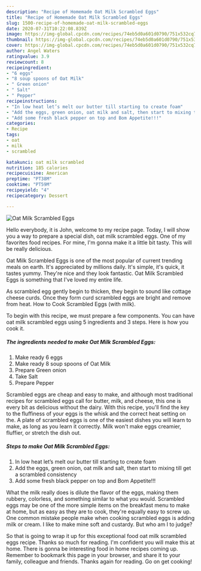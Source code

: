 ```yaml
---
description: "Recipe of Homemade Oat Milk Scrambled Eggs"
title: "Recipe of Homemade Oat Milk Scrambled Eggs"
slug: 1500-recipe-of-homemade-oat-milk-scrambled-eggs
date: 2020-07-31T10:22:08.839Z
image: https://img-global.cpcdn.com/recipes/74eb5d0a601d0790/751x532cq70/oat-milk-scrambled-eggs-recipe-main-photo.jpg
thumbnail: https://img-global.cpcdn.com/recipes/74eb5d0a601d0790/751x532cq70/oat-milk-scrambled-eggs-recipe-main-photo.jpg
cover: https://img-global.cpcdn.com/recipes/74eb5d0a601d0790/751x532cq70/oat-milk-scrambled-eggs-recipe-main-photo.jpg
author: Angel Waters
ratingvalue: 3.9
reviewcount: 8
recipeingredient:
- "6 eggs"
- "8 soup spoons of Oat Milk"
- " Green onion"
- " Salt"
- " Pepper"
recipeinstructions:
- "In low heat let’s melt our butter till starting to create foam"
- "Add the eggs, green onion, oat milk and salt, then start to mixing till get a scrambled consistency"
- "Add some fresh black pepper on top and Bom Appetite!!!"
categories:
- Recipe
tags:
- oat
- milk
- scrambled

katakunci: oat milk scrambled 
nutrition: 185 calories
recipecuisine: American
preptime: "PT38M"
cooktime: "PT59M"
recipeyield: "4"
recipecategory: Dessert

---
```



![Oat Milk Scrambled Eggs](https://img-global.cpcdn.com/recipes/74eb5d0a601d0790/751x532cq70/oat-milk-scrambled-eggs-recipe-main-photo.jpg)

Hello everybody, it is John, welcome to my recipe page. Today, I will show you a way to prepare a special dish, oat milk scrambled eggs. One of my favorites food recipes. For mine, I'm gonna make it a little bit tasty. This will be really delicious.

Oat Milk Scrambled Eggs is one of the most popular of current trending meals on earth. It's appreciated by millions daily. It's simple, it's quick, it tastes yummy. They're nice and they look fantastic. Oat Milk Scrambled Eggs is something that I've loved my entire life.

As scrambled egg gently begin to thicken, they begin to sound like cottage cheese curds. Once they form curd scrambled eggs are bright and remove from heat. How to Cook Scrambled Eggs (with milk).


To begin with this recipe, we must prepare a few components. You can have oat milk scrambled eggs using 5 ingredients and 3 steps. Here is how you cook it.

<!--inarticleads1-->

##### The ingredients needed to make Oat Milk Scrambled Eggs:

1. Make ready 6 eggs
1. Make ready 8 soup spoons of Oat Milk
1. Prepare  Green onion
1. Take  Salt
1. Prepare  Pepper


Scrambled eggs are cheap and easy to make, and although most traditional recipes for scrambled eggs call for butter, milk, and cheese, this one is every bit as delicious without the dairy. With this recipe, you&#39;ll find the key to the fluffiness of your eggs is the whisk and the correct heat setting on the. A plate of scrambled eggs is one of the easiest dishes you will learn to make, as long as you learn it correctly. Milk won&#39;t make eggs creamier, fluffier, or stretch the dish out. 

<!--inarticleads2-->

##### Steps to make Oat Milk Scrambled Eggs:

1. In low heat let’s melt our butter till starting to create foam
1. Add the eggs, green onion, oat milk and salt, then start to mixing till get a scrambled consistency
1. Add some fresh black pepper on top and Bom Appetite!!!


What the milk really does is dilute the flavor of the eggs, making them rubbery, colorless, and something similar to what you would. Scrambled eggs may be one of the more simple items on the breakfast menu to make at home, but as easy as they are to cook, they&#39;re equally easy to screw up. One common mistake people make when cooking scrambled eggs is adding milk or cream. I like to make mine soft and custardy. But who am I to judge? 

So that is going to wrap it up for this exceptional food oat milk scrambled eggs recipe. Thanks so much for reading. I'm confident you will make this at home. There is gonna be interesting food in home recipes coming up. Remember to bookmark this page in your browser, and share it to your family, colleague and friends. Thanks again for reading. Go on get cooking!
